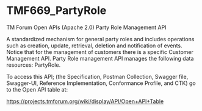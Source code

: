# TMF669_PartyRole
TM Forum Open APIs (Apache 2.0) Party Role Management API

A standardized mechanism for general party roles and includes operations such as
creation, update, retrieval, deletion and notification of events. Notice that for
the management of customers there is a specific Customer Management API. Party
Role management API manages the following data resources: PartyRole.

To access this API; (the Specification, Postman Collection, Swagger file, Swagger-UI,
Reference Implementation, Conformance Profile, and CTK) go to the Open API table at:

https://projects.tmforum.org/wiki/display/API/Open+API+Table
